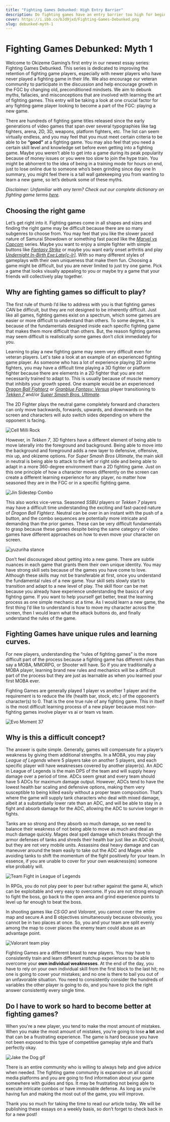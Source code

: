 ```yaml
---
title: "Fighting Games Debunked: High Entry Barrier"
description: Do fighting games have an entry barrier too high for beginners?
cover: https://i.ibb.co/bJd9jxd/Fighting-Games-Debunked.png
slug: debunked-myth-1
---
```


# Fighting Games Debunked: Myth 1

Welcome to Okizeme Gaming’s first entry in our newest essay series: Fighting Games Debunked. This series is dedicated to improving the retention of fighting game players, especially with newer players who have never played a fighting game in their life. We also encourage our veteran community to participate in the discussion and help encourage growth in the FGC by changing old, preconditioned mindsets. We aim to debunk myths, fallacies, and misconceptions that are involved with learning the art of fighting games. This entry will be taking a look at one crucial factor for any fighting game player looking to become a part of the FGC: playing a new game.

There are hundreds of fighting game titles released since the early generations of video games that span over several typographies like tag fighters, arena, 2D, 3D, weapons, platform fighters, etc. The list can seem virtually endless, and you may feel that you must meet certain criteria to be able to be **“good”** at a fighting game. You may also feel that you need a certain skill level and knowledge set before even getting into a fighting game. Maybe you weren’t able to get into a game during its peak popularity because of money issues or you were too slow to join the hype train. You might be abhorrent to the idea of being in a training mode for hours on end, just to lose online due to someone who’s been grinding since day one In summary, you might feel there is a tall wall gatekeeping you from wanting to learn a new game, so let’s debunk some of these myths.

*Disclaimer: Unfamiliar with any term? Check out our complete dictionary on fighting game terms [here](https://okizeme.com/posts/ultimate-fighting-game-dictionary).*

## Choosing the right game
Let’s get right into it. Fighting games come in all shapes and sizes and finding the right game may be difficult because there are so many subgenres to choose from. You may feel that you like the slower paced nature of Samurai Showdown or something fast paced like the *[Marvel vs Capcom](https://store.steampowered.com/app/357190/ULTIMATE_MARVEL_VS_CAPCOM_3/)* series. Maybe you want to enjoy a simple fighter with simple buttons like *[Fantasy Strike](https://store.steampowered.com/app/390560/Fantasy_Strike/)* or maybe you want early onset arthritis and play *[Undernight In-Birth Exe:Late[c-lr]](https://store.steampowered.com/app/801630/)*. With so many different styles of gameplays with their own uniqueness that make them fun. Choosing a game might be difficult, but you are never limited to just try one game. Pick a game that looks visually appealing to you or maybe try a game that your friends will collectively play together.

## Why are fighting games so difficult to play?
The first rule of thumb I’d like to address with you is that fighting games *CAN* be difficult, but they are not designed to be inherently difficult. Just like all games, fighting games exist on a spectrum, which some games are easier or more difficult to understand than others. To some degree, it is because of the fundamentals designed inside each specific fighting game that makes them more difficult than others. But, the reason fighting games may seem difficult is realistically some games don’t *click* immediately for you.

Learning to play a new fighting game may seem very difficult even for veteran players. Let's take a look at an example of an experienced fighting game player. As someone who has a lot of experience playing 2D anime fighters, you may have a difficult time playing a 3D fighter or platform fighter because there are elements in a 2D fighter that you are not necessarily trained to adapt to. This is usually because of muscle memory that inhibits your growth speed. One example would be an experienced *[Dragon Ball Fighterz](https://store.steampowered.com/app/678950/DRAGON_BALL_FighterZ/)* or *[Granblue Fantasy: Versus](https://store.steampowered.com/app/1090630/Granblue_Fantasy_Versus/)* player transitioning to *[Tekken 7](https://store.steampowered.com/app/389730/TEKKEN_7/)* and/or *[Super Smash Bros. Ultimate](https://www.nintendo.com/games/detail/super-smash-bros-ultimate-switch/)*. 

The 2D Fighter plays the neutral game completely forward and characters can only move backwards, forwards, upwards, and downwards on the screen and characters will auto switch sides depending on where the opponent is facing. 

![Cell Milli Rock](https://media1.tenor.com/images/87a5fb2f97e5fc90d44c22cc71c096f7/tenor.gif?itemid=15453627)

However, in *Tekken 7*, 3D fighters have a different element of being able to move laterally into the foreground and background. Being able to move into the background and foreground adds a new layer to defensive,  offensive, mix up, and okizeme options. For *Super Smash Bros Ultimate*, the main skill in neutral is being able to attack to the left or right side and being able to adapt in a more 360-degree environment than a 2D fighting game. Just on this one principle of how a character moves differently on the screen can create a different learning experience for any player, no matter how seasoned they are in the FGC or in a specific fighting game.

![Jin Sidestep Combo](https://thumbs.gfycat.com/AbandonedSarcasticEskimodog-size_restricted.gif)

This also works vice-versa. Seasoned *SSBU* players or *Tekken 7* players may have a difficult time understanding the exciting and fast-paced nature of *Dragon Ball Fighterz*. Neutral can be over in an instant with the push of a button, and the combo sequences are potentially more intricate and demanding than the prior games. These can be very difficult fundamentals to grasp because these games despite being the same category of video games have different approaches on how to even move your character on screen. 

![yuzuriha stance](https://thumbs.gfycat.com/AgitatedThornyAlpaca-size_restricted.gif)

Don’t feel discouraged about getting into a new game. There are subtle nuances in each game that grants them their own unique identity. You may have strong skill sets because of the games you have come to love. Although these skills may not be transferable at first, once you understand the fundamental rules of a new game. Your skill sets slowly start to transition and adapt to a new level of play. The skill floor can be met because you already have experience understanding the basics of any fighting game. If you want to help yourself get better, treat the learning process as one simple mechanic at a time. As I would learn a new game, the first thing I’d like to understand is how to move my character across the screen, then I would learn what the attack buttons do, and finally understand the rules of the game.                                                        
## Fighting Games have unique rules and learning curves.
For new players, understanding the “rules of fighting games” is the more difficult part of the process because a fighting game has different rules than say a MOBA, MMORPG, or Shooter will have. So if you are traditionally a MOBA player, learning brand new rules and mechanics will be a difficult part of the process but they are just as learnable as when you learned your first MOBA ever.

Fighting Games are generally played 1 player vs another 1 player and the requirement is to reduce the life (health bar, stock, etc.) of the opponent’s character(s) to 0. That is the one true rule of any fighting game. This in itself is the most difficult learning process of a new player because most non-fighting games involve player vs ai or team vs team. 

![Evo Moment 37](https://media1.tenor.com/images/05b7025efa9f517712a0fd4c86f17569/tenor.gif?itemid=16716468)

## Why is this a difficult concept? 
The answer is quite simple. Generally, games will compensate for a player’s weakness by giving them additional strengths. In a MOBA, you may play *League of Legends* where 5 players take on another 5 players, and each specific player will have weaknesses covered by another player(s). An ADC in League of Legends is the main DPS of the team and will supply heavy damage over a period of time. ADCs seem great and every team should have 5 ADCs for maximum damage output. However, ADCs tend to have the lowest health bar scaling and defensive options, making them very susceptible to being killed easily without a proper team composition. That’s where the game will supply tank characters who deal with mixed damage, albeit at a substantially lower rate than an ADC, and will be able to stay in a fight and absorb damage for the ADC, allowing the ADC to survive longer in fights.

Tanks are so strong and they absorb so much damage, so we need to balance their weakness of not being able to move as much and deal as much damage quickly. Mages deal spell damage which breaks through the armor defenses of tanks and shreds their health bar just like an ADC should, but they are not very mobile units. Assassins deal heavy damage and can maneuver around the team easily to take out the ADC and Mages while avoiding tanks to shift the momentum of the fight positively for your team. In essence, if you are unable to cover for your own weakness(es) someone else probably will.

![Team Fight in League of Legends](https://playvs.zendesk.com/hc/article_attachments/360047004953/image-7.gif)

In RPGs, you do not play peer to peer but rather against the game AI, which can be exploitable and very easy to overcome. If you are not strong enough to fight the boss, go back to the open area and grind experience points to level up far enough to beat the boss.

In shooting games like *CS:GO* and *Valorant*, you cannot cover the entire map and secure A and B objectives simultaneously because obviously, you cannot be in two places at once. So, you and your team are split evenly among the map to cover places the enemy team could abuse as an advantage point.

![Valorant team play](https://thumbs.gfycat.com/BlackandwhiteBonyLeveret-size_restricted.gif)

Fighting Games are a different beast to new players. You may have to consistently train and learn different matchup experiences to be able to overcome your **own individual weaknesses**. At the end of the day, you have to rely on your own individual skill from the first block to the last hit; no one is going to cover your mistakes; and no one is there to bail you out of an unfavorable situation. You need to consistently consider the hundreds of variables the other player is going to do, and you have to pick the right answer consistently every single time. 

## Do I have to work so hard to become better at fighting games?
When you're a new player, you tend to make the most amount of mistakes. When you make the most amount of mistakes, you’re going to lose **a lot** and that can be a frustrating experience. The game is hard because you have not been exposed to this type of competitive gameplay style and that’s perfectly okay. 

![Jake the Dog gif](https://media1.tenor.com/images/78918331fd1fe551bf625a4e6bf6ec41/tenor.gif?itemid=5110852)

There is an entire community who is willing to always help and give advice when needed. The fighting game community is expansive on all social media platforms and you are going to find information about your game somewhere with guides and tips. It may be frustrating not being able to execute intricate combos or have immovable defense. As long as you’re having fun and making the most out of the game, you will improve.

Thank you so much for taking the time to read our article today. We will be publishing these essays on a weekly basis, so don’t forget to check back in for a new post!